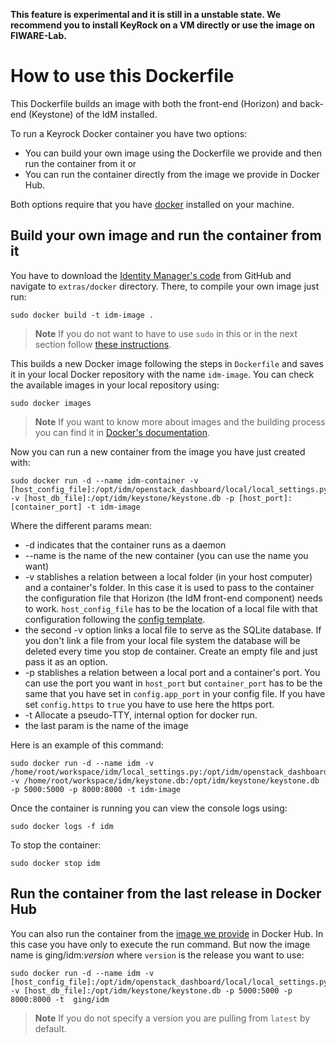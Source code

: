 **This feature is experimental and it is still in a unstable state. We recommend you to install KeyRock on a VM directly or use the image on FIWARE-Lab.**

# How to use this Dockerfile

This Dockerfile builds an image with both the front-end (Horizon) and back-end (Keystone) of the IdM installed.

To run a Keyrock Docker container you have two options: 

- You can build your own image using the Dockerfile we provide and then run the container from it or
- You can run the container directly from the image we provide in Docker Hub.

Both options require that you have [docker](https://docs.docker.com/installation/) installed on your machine.

## Build your own image and run the container from it

You have to download the [Identity Manager's code](https://github.com/ging/fiware-idm) from GitHub and navigate to `extras/docker` directory. There, to compile your own image just run:

	sudo docker build -t idm-image .


> **Note**
> If you do not want to have to use `sudo` in this or in the next section follow [these instructions](https://docs.docker.com/installation/ubuntulinux/#create-a-docker-group).

This builds a new Docker image following the steps in `Dockerfile` and saves it in your local Docker repository with the name `idm-image`. You can check the available images in your local repository using: 

	sudo docker images


> **Note**
> If you want to know more about images and the building process you can find it in [Docker's documentation](https://docs.docker.com/userguide/dockerimages/).

Now you can run a new container from the image you have just created with:


	sudo docker run -d --name idm-container -v [host_config_file]:/opt/idm/openstack_dashboard/local/local_settings.py -v [host_db_file]:/opt/idm/keystone/keystone.db -p [host_port]:[container_port] -t idm-image


Where the different params mean: 

* -d indicates that the container runs as a daemon
* --name is the name of the new container (you can use the name you want)
* -v stablishes a relation between a local folder (in your host computer) and a container's folder. In this case it is used to pass to the container the configuration file that Horizon (the IdM front-end component) needs to work. `host_config_file` has to be the location of a local file with that configuration following the [config template](https://github.com/ging/horizon/blob/master/openstack_dashboard/local/local_settings.py.example).
* the second -v option links a local file to serve as the SQLite database. If you don't link a file from your local file system the database will be deleted every time you stop de container. Create an empty file and just pass it as an option.
* -p stablishes a relation between a local port and a container's port. You can use the port you want in `host_port` but `container_port` has to be the same that you have set in `config.app_port` in your config file. If you have set `config.https` to `true` you have to use here the https port.
* -t Allocate a pseudo-TTY, internal option for docker run.
* the last param is the name of the image


Here is an example of this command:

	sudo docker run -d --name idm -v /home/root/workspace/idm/local_settings.py:/opt/idm/openstack_dashboard/local/local_settings.py -v /home/root/workspace/idm/keystone.db:/opt/idm/keystone/keystone.db -p 5000:5000 -p 8000:8000 -t idm-image

Once the container is running you can view the console logs using: 

	sudo docker logs -f idm


To stop the container:

	sudo docker stop idm



## Run the container from the last release in Docker Hub

You can also run the container from the [image we provide](https://hub.docker.com/r/ging/idm/) in Docker Hub. In this case you have only to execute the run command. But now the image name is ging/idm:*version* where `version` is the release you want to use:

	sudo docker run -d --name idm -v [host_config_file]:/opt/idm/openstack_dashboard/local/local_settings.py -v [host_db_file]:/opt/idm/keystone/keystone.db -p 5000:5000 -p 8000:8000 -t  ging/idm

> **Note**
> If you do not specify a version you are pulling from `latest` by default.